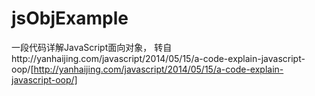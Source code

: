 # jsObjExample
一段代码详解JavaScript面向对象，
转自http://yanhaijing.com/javascript/2014/05/15/a-code-explain-javascript-oop/[http://yanhaijing.com/javascript/2014/05/15/a-code-explain-javascript-oop/]
